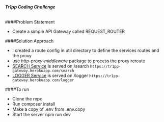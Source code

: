 ###### **Tr1pp Coding Challenge**

####Problem Statement
- Create a simple API Gateway called REQUEST_ROUTER 
 
####Solution Approach
- I created a route config in util directory to define the services routes and the proxy
- use _http-proxy-middleware_ package to process the proxy reroute
- [SEARCH Service](https://github.com/ismummy/search_service) is served on /search
`https://tr1pp-gateway.herokuapp.com/search`
- [LOGGER Service](https://github.com/ismummy/log_service) is served on /logger
`https://tr1pp-gateway.herokuapp.com/logger`
 
####To run
- Clone the repo
- Run composer install
- Make a copy of .env from .env.copy
- Start the server npm run dev
